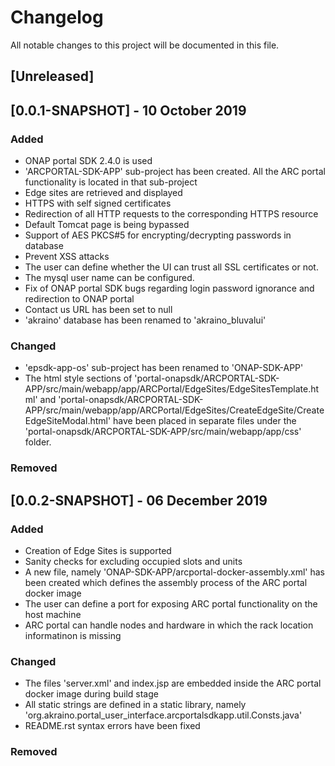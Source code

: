 # Changelog
All notable changes to this project will be documented in this file.

## [Unreleased]

## [0.0.1-SNAPSHOT] - 10 October 2019
### Added
- ONAP portal SDK 2.4.0 is used
- 'ARCPORTAL-SDK-APP' sub-project has been created. All the ARC portal functionality is located in that sub-project
- Edge sites are retrieved and displayed
- HTTPS with self signed certificates
- Redirection of all HTTP requests to the corresponding HTTPS resource
- Default Tomcat page is being bypassed
- Support of AES PKCS#5 for encrypting/decrypting passwords in database
- Prevent XSS attacks
- The user can define whether the UI can trust all SSL certificates or not.
- The mysql user name can be configured.
- Fix of ONAP portal SDK bugs regarding login password ignorance and redirection to ONAP portal
- Contact us URL has been set to null
- 'akraino' database has been renamed to 'akraino_bluvalui'

### Changed
- 'epsdk-app-os' sub-project has been renamed to 'ONAP-SDK-APP'
- The html style sections of 'portal-onapsdk/ARCPORTAL-SDK-APP/src/main/webapp/app/ARCPortal/EdgeSites/EdgeSitesTemplate.html' and 'portal-onapsdk/ARCPORTAL-SDK-APP/src/main/webapp/app/ARCPortal/EdgeSites/CreateEdgeSite/CreateEdgeSiteModal.html' have been placed in separate files under the 'portal-onapsdk/ARCPORTAL-SDK-APP/src/main/webapp/app/css' folder.

### Removed

## [0.0.2-SNAPSHOT] - 06 December 2019
### Added
- Creation of Edge Sites is supported
- Sanity checks for excluding occupied slots and units
- A new file, namely 'ONAP-SDK-APP/arcportal-docker-assembly.xml' has been created which defines the assembly process of the ARC portal docker image
- The user can define a port for exposing ARC portal functionality on the host machine
- ARC portal can handle nodes and hardware in which the rack location informatinon is missing

### Changed
- The files 'server.xml' and index.jsp are embedded inside the ARC portal docker image during build stage
- All static strings are defined in a static library, namely 'org.akraino.portal_user_interface.arcportalsdkapp.util.Consts.java'
- README.rst syntax errors have been fixed

### Removed